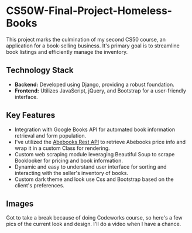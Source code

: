 # CS50W-Final-Project-Homeless-Books

This project marks the culmination of my second CS50 course, an application for a book-selling business. It's primary goal is to streamline book listings and efficiently manage the inventory.

## Technology Stack

- **Backend:** Developed using Django, providing a robust foundation.
- **Frontend:** Utilizes JavaScript, jQuery, and Bootstrap for a user-friendly interface.

## Key Features

- Integration with Google Books API for automated book information retrieval and form population.
- I've utilized the [Abebooks Rest API](https://github.com/ravila4/abebooks) to retrieve Abebooks price info and wrap it in a custom Class for rendering.
- Custom web scraping module leveraging Beautiful Soup to scrape Booklooker for pricing and book information.
- Dynamic and easy to understand user interface for sorting and interacting with the seller's inventory of books.
- Custom dark theme and look use Css and Bootstrap based on the client's preferences.

## Images

Got to take a break because of doing Codeworks course, so here's a few pics of the current look and design. I'll do a video when I have a chance.



